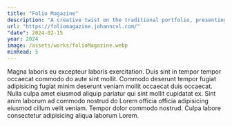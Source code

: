 ```yaml
---
title: "Folio Magazine"
description: "A creative twist on the traditional portfolio, presenting work through an intuitive magazine interface"
url: "https://foliomagazine.johanncvl.com/"
"date": 2024-02-15
year: 2024
image: /assets/works/folioMagazine.webp
minRead: 5
---
```

Magna laboris eu excepteur laboris exercitation. Duis sint in tempor tempor occaecat commodo do aute sint mollit. Commodo deserunt tempor fugiat adipisicing fugiat minim deserunt veniam mollit occaecat duis occaecat. Nulla culpa amet eiusmod aliquip pariatur qui sint mollit cupidatat ex. Sint anim laborum ad commodo nostrud do Lorem officia officia adipisicing eiusmod cillum velit veniam. Tempor dolor commodo nostrud. Culpa labore consectetur adipisicing aliqua laborum Lorem.